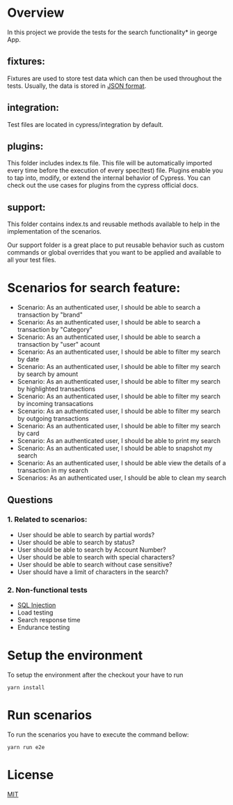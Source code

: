# Overview
In this project we provide the tests for the search functionality* in george App.

## fixtures:
Fixtures are used to store test data which can then be used throughout the tests. Usually, the data is stored in [JSON format](https://www.w3schools.com/js/js_json_intro.asp).

## integration:
Test files are located in cypress/integration by default. 

## plugins:
This folder includes index.ts file. This file will be automatically imported every time before the execution of every spec(test) file. Plugins enable you to tap into, modify, or extend the internal behavior of Cypress. You can check out the use cases for plugins from the cypress official docs.

## support:
This folder contains index.ts and reusable methods available to help in the implementation of the scenarios.

Our support folder is a great place to put reusable behavior such as custom commands or global overrides that you want to be applied and available to all your test files.


# Scenarios for search feature:

* Scenario: As an authenticated user, I should be able to search a transaction by "brand"
* Scenario: As an authenticated user, I should be able to search a transaction by "Category"
* Scenario: As an authenticated user, I should be able to search a transaction by "user" acount
* Scenario: As an authenticated user, I should be able to filter my search by date
* Scenario: As an authenticated user, I should be able to filter my search by search by amount
* Scenario: As an authenticated user, I should be able to filter my search by highlighted transactions
* Scenario: As an authenticated user, I should be able to filter my search by incoming transacations
* Scenario: As an authenticated user, I should be able to filter my search by outgoing transactions
* Scenario: As an authenticated user, I should be able to filter my search by card
* Scenario: As an authenticated user, I should be able to print my search
* Scenario: As an authenticated user, I should be able to snapshot my search
* Scenario: As an authenticated user, I should be able view the details of a transaction in my search
* Scenarios: As an authenticated user, I should be able to clean my search

## Questions

### 1. Related to scenarios:

- User should be able to search by partial words?
- User should be able to search by status?
- User should be able to search by Account Number?
- User should be able to search with special characters?
- User should be able to search without case sensitive?
- User should have a limit of characters in the search?

### 2. Non-functional tests
- [SQL Injection](https://www.w3schools.com/sql/sql_injection.asp#:~:text=SQL%20injection%20usually%20occurs%20when,unknowingly%20run%20on%20your%20database.)
- Load testing
- Search response time
- Endurance testing

# Setup the environment
To setup the environment after the checkout your have to run

```shell
yarn install
```

# Run scenarios
To run the scenarios you have to execute the command bellow:

```shell
yarn run e2e
```

# License
[MIT](https://choosealicense.com/licenses/mit/)

